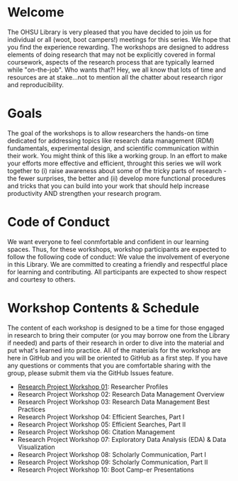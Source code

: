 # Welcome

The OHSU Library is very pleased that you have decided to join us for individual or all (woot, boot campers!) meetings for this series. We hope that you find the experience rewarding. The workshops are designed to address elements of doing research that may not be explicitly covered in formal coursework, aspects of the research process that are typically learned while "on-the-job". Who wants that?! Hey, we all know that lots of time and resources are at stake...not to mention all the chatter about research rigor and reproducibility.  

# Goals
The goal of the workshops is to allow researchers the hands-on time dedicated for addressing topics like research data management (RDM) fundamentals, experimental design, and scientific communication within their work. You might think of this like a working group. In an effort to make your efforts more effective and efficient, throught this series we will work together to (i) raise awareness about some of the tricky parts of research - the fewer surprises, the better and (ii) develop more functional procedures and tricks that you can build into your work that should help increase productivity AND strengthen your research program.

# Code of Conduct
We want everyone to feel conmfortable and confident in our learning spaces. Thus, for these workshops, workshop participants are expected to follow the following code of conduct: We value the involvement of everyone in this Library. We are committed to creating a friendly and respectful place for learning and contributing. All participants are expected to show respect and courtesy to others.

# Workshop Contents & Schedule
The content of each workshop is designed to be a time for those engaged in research to bring their computer (or you may borrow one from the Library if needed) and parts of their research in order to dive into the material and put what's learned into practice. All of the materials for the workshop are here in GitHub and you will be oriented to GitHub as a first step. If you have any questions or comments that you are comfortable sharing with the group, please submit them via the GitHub Issues feature. 

- [Research Project Workshop 01](materials/RPW01.md): Researcher Profiles
- Research Project Workshop 02: Research Data Management Overview
- Research Project Workshop 03: Research Data Management Best Practices
- Research Project Workshop 04: Efficient Searches, Part I 
- Research Project Workshop 05: Efficient Searches, Part II
- Research Project Workshop 06: Citation Management 
- Research Project Workshop 07: Exploratory Data Analysis (EDA) & Data Visualization
- Research Project Workshop 08: Scholarly Communication, Part I 
- Research Project Workshop 09: Scholarly Communication, Part II
- Research Project Workshop 10: Boot Camp-er Presentations 
